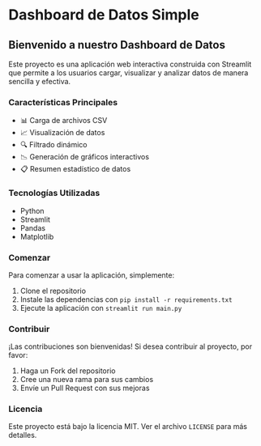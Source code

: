 # Dashboard de Datos Simple

## Bienvenido a nuestro Dashboard de Datos

Este proyecto es una aplicación web interactiva construida con Streamlit que permite a los usuarios cargar, visualizar y analizar datos de manera sencilla y efectiva.

### Características Principales

- 📊 Carga de archivos CSV
- 📈 Visualización de datos
- 🔍 Filtrado dinámico
- 📉 Generación de gráficos interactivos
- 📋 Resumen estadístico de datos

### Tecnologías Utilizadas

- Python
- Streamlit
- Pandas
- Matplotlib

### Comenzar

Para comenzar a usar la aplicación, simplemente:

1. Clone el repositorio
2. Instale las dependencias con `pip install -r requirements.txt`
3. Ejecute la aplicación con `streamlit run main.py`

### Contribuir

¡Las contribuciones son bienvenidas! Si desea contribuir al proyecto, por favor:

1. Haga un Fork del repositorio
2. Cree una nueva rama para sus cambios
3. Envíe un Pull Request con sus mejoras

### Licencia

Este proyecto está bajo la licencia MIT. Ver el archivo `LICENSE` para más detalles. 